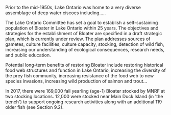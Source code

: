 Prior to the mid-1950s, Lake Ontario was home to a very diverse assemblage of deep water ciscoes including.....

The Lake Ontario Committee has set a goal to establish a self-sustaining population of Bloater in Lake Ontario within 25 years. The objectives and strategies for the establishment of Bloater are specified in a draft strategic plan, which is currently under review. The plan addresses sources of gametes, culture facilities, culture capacity, stocking, detection of wild fish, increasing our understanding of ecological consequences, research needs, and public education.

Potential long-term benefits of restoring Bloater include restoring historical food web structures and function in Lake Ontario, increasing the diversity of the prey fish community, increasing resistance of the food web to new species invasions, increasing wild production of salmon and trout...

In 2017, there were 169,000 fall yearling (age-1) Bloater stocked by MNRF at two stocking locations. 12,000 were stocked near Main Duck Island (in 'the trench') to support ongoing research activities along with an additional 119 older fish (see Section 9.2). 